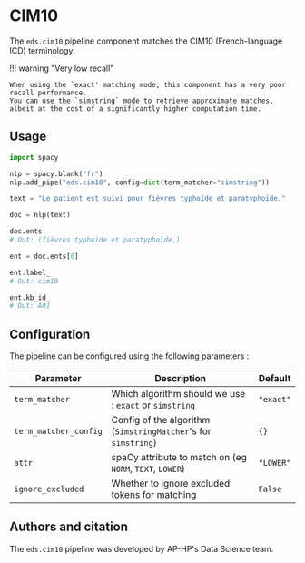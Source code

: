 # CIM10

The `eds.cim10` pipeline component matches the CIM10 (French-language ICD) terminology.

!!! warning "Very low recall"

    When using the `exact' matching mode, this component has a very poor recall performance.
    You can use the `simstring` mode to retrieve approximate matches, albeit at the cost of a significantly higher computation time.

## Usage

```python
import spacy

nlp = spacy.blank("fr")
nlp.add_pipe("eds.cim10", config=dict(term_matcher="simstring"))

text = "Le patient est suivi pour fièvres typhoïde et paratyphoïde."

doc = nlp(text)

doc.ents
# Out: (fièvres typhoïde et paratyphoïde,)

ent = doc.ents[0]

ent.label_
# Out: cim10

ent.kb_id_
# Out: A01
```

## Configuration

The pipeline can be configured using the following parameters :

| Parameter             | Description                                                    | Default   |
|-----------------------|----------------------------------------------------------------|-----------|
| `term_matcher`        | Which algorithm should we use : `exact` or `simstring`         | `"exact"` |
| `term_matcher_config` | Config of the algorithm (`SimstringMatcher`'s for `simstring`) | `{}` |
| `attr`                | spaCy attribute to match on (eg `NORM`, `TEXT`, `LOWER`)       | `"LOWER"` |
| `ignore_excluded`     | Whether to ignore excluded tokens for matching                 | `False`   |

## Authors and citation

The `eds.cim10` pipeline was developed by AP-HP's Data Science team.
